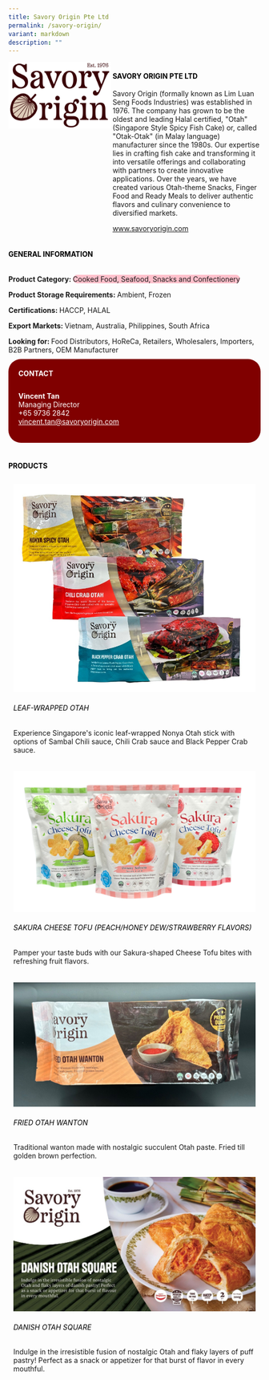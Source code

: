 ```yaml
---
title: Savory Origin Pte Ltd
permalink: /savory-origin/
variant: markdown
description: ""
---
```

<div class="flex-paragraph">
	<div style="display: flex; flex-wrap: wrap;" class="flex-container">
		<div style="flex: 1 1 40%; display: block;" class="card sgds">
			<img src="/images/Savory%20Origin/savory_origin_logo.png">
		</div>
		<div style="flex: 1 1 58%; display: block; margin-left: 3px" class="card-sgds">
			<h4 style="text-transform: uppercase; color: black;"><b>Savory Origin Pte Ltd</b></h4>
			<p>Savory Origin (formally known as Lim Luan Seng Foods Industries) was established in 1976. The company has grown to be the oldest and leading Halal certified, "Otah" (Singapore Style Spicy Fish Cake) or, called "Otak-Otak" (in Malay language) manufacturer since the 1980s. Our expertise lies in crafting fish cake and transforming it into versatile offerings and collaborating with partners to create innovative applications. Over the years, we have created various Otah-theme Snacks, Finger Food and Ready Meals to deliver authentic flavors and culinary convenience to diversified markets.</p>
			<p><a target="_blank" href="https://www.savoryorigin.com">www.savoryorigin.com</a></p>
		</div>
	</div>
</div>

<h4 style="text-transform: uppercase; color: black;">
	<b>General Information</b>
</h4>
<div style="display: flex; flex-wrap: wrap;" class="flex-container">
	<div style="flex: 1 1 65%; display: block; align-self: stretch" class="card sgds">
		<div class="flex-paragraph">
			<p>
				<b>Product Category: </b>
				<span style="background-color: pink; border-radius: 10px;">Cooked Food, Seafood, Snacks and Confectionery</span>
			</p>
			<p>
				<b>Product Storage Requirements: </b>Ambient, Frozen
			</p>
			<p>
				<b>Certifications: </b>HACCP, HALAL
			</p>
			<p>
				<b>Export Markets: </b>Vietnam, Australia, Philippines, South Africa
			</p>
			<p style="margin-bottom: 10px;">
				<b>Looking for: </b>Food Distributors, HoReCa, Retailers, Wholesalers, Importers, B2B Partners, OEM Manufacturer
			</p>
		</div>
	</div>
	<div style="flex: 1 1 35%; padding: 10px; display: block; background-color: maroon; border-radius: 25px; align-self: center;" class="card sgds">
		<h4 style="color: white; margin-top: 10px; margin-left: 10px;">CONTACT</h4>
		<div class="flex-paragraph">
			<p style="padding: 10px; color: white;">
				<b>Vincent Tan</b>
				<br>Managing Director<br>+65 9736 2842<br>
				<a style="color: white;" href="mailto:vincent.tan@savoryorigin.com">vincent.tan@savoryorigin.com</a>
			</p>
		</div>
	</div>
</div>
<br>
<h4 style="text-transform: uppercase; color: black;">
	<b>Products</b>
</h4>
<div style="display: flex; flex-wrap: wrap;">
	<div style="flex: 1 1 47%; margin: 10px; display: block;" class="card sgds">
		<div style="display: block;" class="flex-image">
			<img src="/images/Savory%20Origin/savory_origin_product_01.jpg">
		</div>
		<div class="flex-paragraph">
			<h6 style="text-transform: uppercase; color: black;">Leaf-wrapped Otah</h6>
			<p>Experience Singapore's iconic leaf-wrapped Nonya Otah stick with options of Sambal Chili sauce, Chili Crab sauce and Black Pepper Crab sauce.</p>
		</div>
	</div>
	<div style="flex: 1 1 47%; margin: 10px; display: block;" class="card sgds">
		<div style="display: block;" class="flex-image">
			<img src="/images/Savory%20Origin/savory_origin_product_02.jpg">
		</div>
		<div class="flex-paragraph">
			<h6 style="text-transform: uppercase; color: black;">Sakura Cheese Tofu (Peach/Honey Dew/Strawberry Flavors)</h6>
			<p>Pamper your taste buds with our Sakura-shaped Cheese Tofu bites with refreshing fruit flavors.</p>
		</div>
	</div>
	<div style="flex: 1 1 47%; margin: 10px; display: block;" class="card sgds">
		<div style="display: block;" class="flex-image">
			<img src="/images/Savory%20Origin/savory_origin_product_03.jpg">
		</div>
		<div class="flex-paragraph">
			<h6 style="text-transform: uppercase; color: black;">Fried Otah Wanton</h6>
			<p>Traditional wanton made with nostalgic succulent Otah paste. Fried till golden brown perfection.</p>
		</div>
	</div>
	<div style="flex: 1 1 47%; margin: 10px; display: block;" class="card sgds">
		<div style="display: block;" class="flex-image">
			<img src="/images/Savory%20Origin/savory_origin_product_04.jpg">
		</div>
		<div class="flex-paragraph">
			<h6 style="text-transform: uppercase; color: black;">Danish Otah Square</h6>
			<p>Indulge in the irresistible fusion of nostalgic Otah and flaky layers of puff pastry! Perfect as a snack or appetizer for that burst of flavor in every mouthful.</p>
		</div>
	</div>
</div>